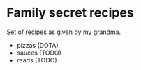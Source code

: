 # Family secret recipes

Set of recipes as given by my grandma.

- pizzas (DOTA)
- sauces (TODO)
- reads (TODO)
